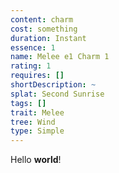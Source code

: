```yaml
---
content: charm
cost: something
duration: Instant
essence: 1
name: Melee e1 Charm 1
rating: 1
requires: []
shortDescription: ~
splat: Second Sunrise
tags: []
trait: Melee
tree: Wind
type: Simple
---
```


Hello **world**!
